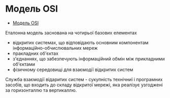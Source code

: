 # Модель OSI

- [Модель OSI](#модель-osi)

Еталонна модель заснована на чотирьої базових елементах

- відкритих системах, що відповідають основним компонентам інформаційно-обчислювальних мереж
- пракладних об'єктах
- з'єднаннях, що забезпечують інформаційний обмін між прикладними об'єктами
- фізичному середовищі для взаємодії відкритих систем

Служба взаємодії відаритих систем - сукупність технічниї і програмних засобів, що входить до складу відкритої мережі, яка реалізує узгоджені за горизонталлю та вертикаллю. 